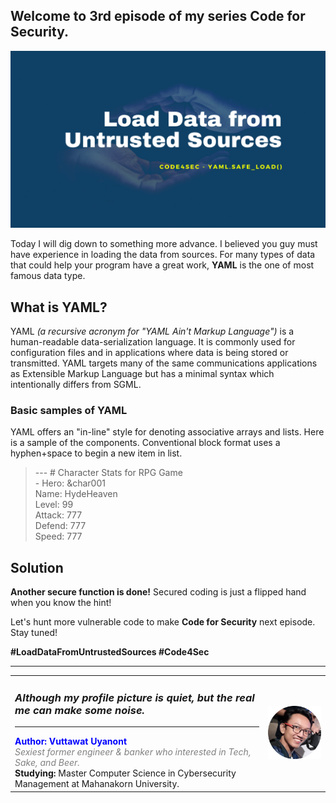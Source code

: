 ## Welcome to 3rd episode of my series **Code for Security**.  

<div align="center"> <img src="cover.png"/> </div>  
  
Today I will dig down to something more advance. I believed you guy must have experience in loading the data from sources. For many types of data that could help your program have a great work, **YAML** is the one of most famous data type. 

## What is YAML?
YAML *(a recursive acronym for "YAML Ain't Markup Language")* is a human-readable data-serialization language. It is commonly used for configuration files and in applications where data is being stored or transmitted. YAML targets many of the same communications applications as Extensible Markup Language but has a minimal syntax which intentionally differs from SGML.  

### Basic samples of YAML  
YAML offers an "in-line" style for denoting associative arrays and lists. Here is a sample of the components. Conventional block format uses a hyphen+space to begin a new item in list.  
> \--- # Character Stats for RPG Game  
> \- Hero: &char001  
>     Name:     HydeHeaven  
>     Level:    99  
>     Attack:   777  
>     Defend:   777  
>     Speed:    777  
  

  
## Solution

  
**Another secure function is done!** Secured coding is just a flipped hand when you know the hint!

Let's hunt more vulnerable code to make **Code for Security** next episode. Stay tuned!  
  
**#LoadDataFromUntrustedSources #Code4Sec**  
  
______________________________
<table border="0">
 <tr>
   <td> <h3><i>Although my profile picture is quiet, but the real me can make some noise.</i></h3>
      <hr>
      <b><font color="Blue"> Author: Vuttawat Uyanont </font></b>  <br>
      <font color="grey"><i>Sexiest former engineer & banker who interested in Tech, Sake, and Beer.</i></font>  <br>
      <b>Studying:</b> Master Computer Science in Cybersecurity Management at Mahanakorn University.  <br> </td>  
   <td><img src="Author.png" width="150"/></td>  
 </tr>
</table>
  
